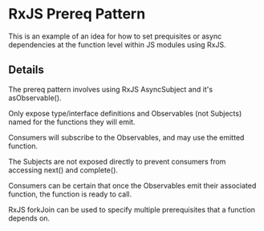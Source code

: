 # RxJS Prereq Pattern
This is an example of an idea for how to set prequisites or async dependencies at the function level within JS modules using RxJS.

## Details
The prereq pattern involves using RxJS AsyncSubject and it's asObservable().

Only expose type/interface definitions and Observables (not Subjects) named for the functions they will emit.

Consumers will subscribe to the Observables, and may use the emitted function.

The Subjects are not exposed directly to prevent consumers from accessing next() and complete().

Consumers can be certain that once the Observables emit their associated function, the function is ready to call.

RxJS forkJoin can be used to specify multiple prerequisites that a function depends on.